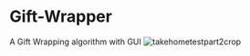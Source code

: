 # Gift-Wrapper
A Gift Wrapping algorithm with GUI
![takehometestpart2crop](https://cloud.githubusercontent.com/assets/12567476/26531171/8566da24-43b1-11e7-9b1b-5904c1653020.png)

